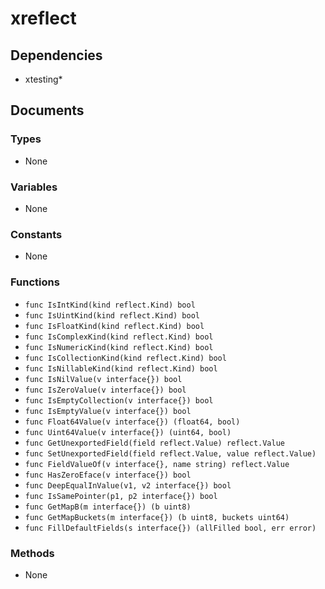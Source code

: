 # xreflect

## Dependencies

+ xtesting*

## Documents

### Types

+ None

### Variables

+ None

### Constants

+ None

### Functions

+ `func IsIntKind(kind reflect.Kind) bool`
+ `func IsUintKind(kind reflect.Kind) bool`
+ `func IsFloatKind(kind reflect.Kind) bool`
+ `func IsComplexKind(kind reflect.Kind) bool`
+ `func IsNumericKind(kind reflect.Kind) bool`
+ `func IsCollectionKind(kind reflect.Kind) bool`
+ `func IsNillableKind(kind reflect.Kind) bool`
+ `func IsNilValue(v interface{}) bool`
+ `func IsZeroValue(v interface{}) bool`
+ `func IsEmptyCollection(v interface{}) bool`
+ `func IsEmptyValue(v interface{}) bool`
+ `func Float64Value(v interface{}) (float64, bool)`
+ `func Uint64Value(v interface{}) (uint64, bool)`
+ `func GetUnexportedField(field reflect.Value) reflect.Value`
+ `func SetUnexportedField(field reflect.Value, value reflect.Value)`
+ `func FieldValueOf(v interface{}, name string) reflect.Value`
+ `func HasZeroEface(v interface{}) bool`
+ `func DeepEqualInValue(v1, v2 interface{}) bool`
+ `func IsSamePointer(p1, p2 interface{}) bool`
+ `func GetMapB(m interface{}) (b uint8)`
+ `func GetMapBuckets(m interface{}) (b uint8, buckets uint64)`
+ `func FillDefaultFields(s interface{}) (allFilled bool, err error)`

### Methods

+ None

